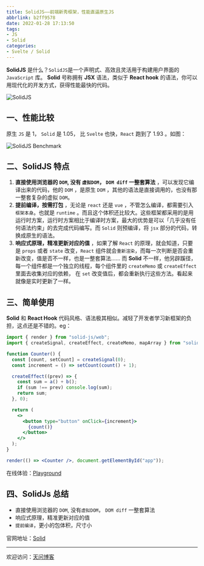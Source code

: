 ```yaml
---
title: SolidJS——前端新秀框架，性能直逼原生JS
abbrlink: b2ff9578
date: 2022-01-28 17:13:50
tags:
- JS
- Solid
categories:
- Svelte / Solid
---
```


**SolidJS** 是什么？`SolidJS`是一个声明式、高效且灵活用于构建用户界面的 `JavaScript` 库。 **Solid** 号称拥有 **JSX** 语法，类似于 **React hook** 的语法，你可以用现代化的开发方式，获得性能最快的代码。

![SolidJS](https://tiven.cn/static/img/img-solid-01-nCwpdXWB46UYNVPjYNlS-.jpg)

<!-- more -->

## 一、性能比较

原生 `JS` 是 1， `Solid` 是 1.05， 比 `Svelte` 也快，`React` 跑到了 1.93 。如图：

![SolidJS Benchmark](https://tiven.cn/static/img/img-solid-02--QiV__woNP-s706kY7-hk.jpg)

## 二、SolidJS 特点

1. **直接使用浏览器的 `DOM`, 没有 `虚拟DOM`， `DOM diff` 一整套算法** ，可以发现它编译出来的代码，他的 `DOM` ，是原生 `DOM` ，其他的语法是直接调用的，也没有那一整套复杂的虚拟 `DOM`。
2. **提前编译，按需打包** ，无论是 `react` 还是 `vue` ，不管怎么编译，都需要引入`框架本身`。也就是 `runtime` 。而且这个体积还比较大。这些框架都采用的是用运行时方案，运行时方案相比于编译时方案，最大的优势是可以「几乎没有任何语法约束」的去完成代码编写。而 `Solid` 则预编译，将 `jsx` 部分的代码，转换成原生的语法。
3. **响应式原理，精准更新对应的值** ，如果了解 `React` 的原理，就会知道，只要是 `props` 或者 `state` 改变，`React` 组件就会`重新渲染`，而每一次判断是否会重新改变，值是否不一样，也是一整套算法…… 而 **Solid** 不一样，他另辟蹊径，每一个组件都是一个独立的线程，每个组件里的 `createMemo` 或 `createEffect` 里面去收集对应的依赖， 在 `set` 改变值后，都会重新执行这些方法。看起来就像是实时更新了一样。

## 三、简单使用

**Solid** 和 **React Hook** 代码风格、语法极其相似。减轻了开发者学习新框架的负担，这点还是不错的。eg：

```jsx
import { render } from "solid-js/web";
import { createSignal, createEffect, createMemo, mapArray } from "solid-js";

function Counter() {
  const [count, setCount] = createSignal(0);
  const increment = () => setCount(count() + 1);

  createEffect((prev) => {
    const sum = a() + b();
    if (sum !== prev) console.log(sum);
    return sum;
  }, 0);

  return (
    <>
      <button type="button" onClick={increment}>
        {count()}
      </button>
    </>
  );
}

render(() => <Counter />, document.getElementById("app"));
```

在线体验：[Playground](https://playground.solidjs.com/ "Solid Playground")

## 四、SolidJs 总结

- 直接使用浏览器的 `DOM`, 没有`虚拟DOM`， `DOM diff` 一整套算法
- 响应式原理，精准更新对应的值
- `提前编译`，更小的包体积，尺寸小

官网地址：[Solid](https://www.solidjs.com/ "SolidJS")

---

欢迎访问：[天问博客](https://tiven.cn/p/b2ff9578/ "天問博客") 

